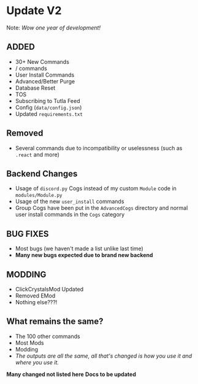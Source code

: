 # Update V2
Note: *Wow one year of development!*

## ADDED
- 30+ New Commands
- / commands
- User Install Commands
- Advanced/Better Purge
- Database Reset
- TOS
- Subscribing to Tutla Feed
- Config (`data/config.json`)
- Updated `requirements.txt`

## Removed
- Several commands due to incompatibility or uselessness (such as `.react` and more)

## Backend Changes
- Usage of `discord.py` Cogs instead of my custom `Module` code in `modules/Module.py`
- Usage of the new `user_install` commands
- Group Cogs have been put in the `AdvancedCogs` directory and normal user install commands in the `Cogs` category

## BUG FIXES
- Most bugs (we haven't made a list unlike last time)
- **Many new bugs expected due to brand new backend**

## MODDING
- ClickCrystalsMod Updated
- Removed EMod
- Nothing else???!

## What remains the same?
- The 100 other commands
- Most Mods
- Modding
- *The outputs are all the same, all that's changed is how you use it and where you use it.*

**Many changed not listed here**
**Docs to be updated**